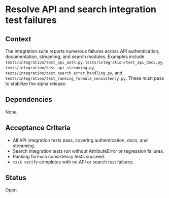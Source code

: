 # Resolve API and search integration test failures

## Context
The integration suite reports numerous failures across API authentication, documentation, streaming, and search modules. Examples include `tests/integration/test_api_auth.py`, `tests/integration/test_api_docs.py`, `tests/integration/test_api_streaming.py`, `tests/integration/test_search_error_handling.py`, and `tests/integration/test_ranking_formula_consistency.py`. These must pass to stabilize the alpha release.

## Dependencies
None.

## Acceptance Criteria
- All API integration tests pass, covering authentication, docs, and streaming.
- Search integration tests run without AttributeError or regression failures.
- Ranking formula consistency tests succeed.
- `task verify` completes with no API or search test failures.

## Status
Open
